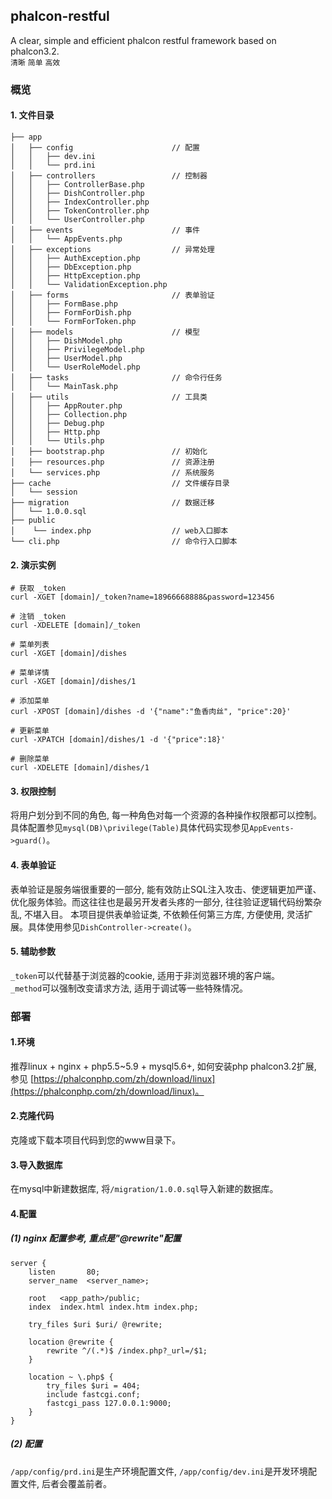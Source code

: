 ##  phalcon-restful
A clear, simple and efficient phalcon restful framework based on phalcon3.2.   
`清晰` `简单` `高效`

### 概览
#### 1. 文件目录
```
├── app
│   ├── config                      // 配置
│   │   ├── dev.ini
│   │   └── prd.ini
│   ├── controllers                 // 控制器
│   │   ├── ControllerBase.php
│   │   ├── DishController.php
│   │   ├── IndexController.php
│   │   ├── TokenController.php
│   │   └── UserController.php
│   ├── events                      // 事件
│   │   └── AppEvents.php
│   ├── exceptions                  // 异常处理
│   │   ├── AuthException.php
│   │   ├── DbException.php
│   │   ├── HttpException.php
│   │   └── ValidationException.php
│   ├── forms                       // 表单验证
│   │   ├── FormBase.php
│   │   ├── FormForDish.php
│   │   └── FormForToken.php
│   ├── models                      // 模型
│   │   ├── DishModel.php
│   │   ├── PrivilegeModel.php
│   │   ├── UserModel.php
│   │   └── UserRoleModel.php
│   ├── tasks                       // 命令行任务
│   │   └── MainTask.php
│   ├── utils                       // 工具类
│   │   ├── AppRouter.php
│   │   ├── Collection.php
│   │   ├── Debug.php
│   │   ├── Http.php
│   │   └── Utils.php
│   ├── bootstrap.php               // 初始化
│   ├── resources.php               // 资源注册
│   └── services.php                // 系统服务
├── cache                           // 文件缓存目录
│   └── session
├── migration                       // 数据迁移
│   └── 1.0.0.sql
├── public
│    └── index.php                  // web入口脚本
└── cli.php                         // 命令行入口脚本
```

#### 2. 演示实例
```
# 获取 _token
curl -XGET [domain]/_token?name=18966668888&password=123456

# 注销 _token
curl -XDELETE [domain]/_token

# 菜单列表
curl -XGET [domain]/dishes

# 菜单详情
curl -XGET [domain]/dishes/1

# 添加菜单
curl -XPOST [domain]/dishes -d '{"name":"鱼香肉丝", "price":20}'

# 更新菜单
curl -XPATCH [domain]/dishes/1 -d '{"price":18}'

# 删除菜单
curl -XDELETE [domain]/dishes/1
```

#### 3. 权限控制
将用户划分到不同的角色, 每一种角色对每一个资源的各种操作权限都可以控制。具体配置参见`mysql(DB)\privilege(Table)`具体代码实现参见`AppEvents->guard()`。


#### 4. 表单验证
表单验证是服务端很重要的一部分, 能有效防止SQL注入攻击、使逻辑更加严谨、优化服务体验。而这往往也是最另开发者头疼的一部分, 往往验证逻辑代码纷繁杂乱, 不堪入目。
本项目提供表单验证类, 不依赖任何第三方库, 方便使用, 灵活扩展。具体使用参见`DishController->create()`。


#### 5. 辅助参数
`_token`可以代替基于浏览器的cookie, 适用于非浏览器环境的客户端。   
`_method`可以强制改变请求方法, 适用于调试等一些特殊情况。


### 部署
#### 1.环境
推荐linux + nginx + php5.5~5.9 + mysql5.6+, 如何安装php phalcon3.2扩展, 参见 [https://phalconphp.com/zh/download/linux](https://phalconphp.com/zh/download/linux)。

#### 2.克隆代码
克隆或下载本项目代码到您的www目录下。

#### 3.导入数据库
在mysql中新建数据库, 将`/migration/1.0.0.sql`导入新建的数据库。

#### 4.配置   

##### (1) nginx 配置参考, 重点是"@rewrite"配置
```
server {
    listen       80;
    server_name  <server_name>;

    root   <app_path>/public;
    index  index.html index.htm index.php;

    try_files $uri $uri/ @rewrite;
    
    location @rewrite {
        rewrite ^/(.*)$ /index.php?_url=/$1;
    }
    
    location ~ \.php$ {
        try_files $uri = 404;
        include fastcgi.conf;
        fastcgi_pass 127.0.0.1:9000;
    }
}
```
##### (2) 配置
`/app/config/prd.ini`是生产环境配置文件, `/app/config/dev.ini`是开发环境配置文件, 后者会覆盖前者。